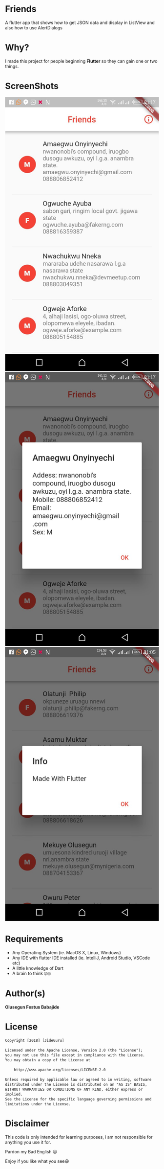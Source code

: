 # Friends

A flutter app that shows how to get JSON data and display in ListView and also how to use AlertDialogs


# Why?

I made this project for people beginning **Flutter** so they can gain one or two things.


# ScreenShots
![Screenshot](screenshots/2.jpg)
![Screenshot](screenshots/1.jpg)
![Screenshot](screenshots/3.jpg)


# Requirements
* Any Operating System (ie. MacOS X, Linux, Windows)
* Any IDE with flutter IDE installed (ie. IntelliJ, Android Studio, VSCode etc)
* A little knowledge of Dart
* A brain to think 🤓🤓


# Author(s)
**Olusegun Festus Babajide**


# License
```
Copyright [2018] [JideGuru]

Licensed under the Apache License, Version 2.0 (the "License");
you may not use this file except in compliance with the License.
You may obtain a copy of the License at

    http://www.apache.org/licenses/LICENSE-2.0

Unless required by applicable law or agreed to in writing, software
distributed under the License is distributed on an "AS IS" BASIS,
WITHOUT WARRANTIES OR CONDITIONS OF ANY KIND, either express or implied.
See the License for the specific language governing permissions and
limitations under the License.
```


# Disclaimer
This code is only intended for learning purposes, i am not responsible for anything you use it for.

Pardon my Bad English 😔

Enjoy if you like what you see😃
